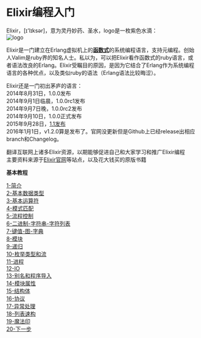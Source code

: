 Elixir编程入门
=============

Elixir，[ɪ'lɪksər]，意为灵丹妙药、圣水，logo是一枚紫色水滴：   
![logo](http://elixir-lang.org/images/logo/logo.png)   

Elixir是一门建立在Erlang虚拟机上的[**函数式**](http://baike.baidu.com/view/3476448.htm?fr=aladdin)的系统编程语言，支持元编程。创始人Valim是ruby界的知名人士。私以为，可以把Elixir看作函数式的ruby语言，或者语法改良的Erlang。Elixir受瞩目的原因，是因为它结合了Erlang作为系统编程语言的各种优点，以及类似ruby的语法（Erlang语法比较晦涩）。   

Elixir还是一门初出茅庐的语言：   
2014年8月31日，1.0.0发布   
2014年9月1日临晨，1.0.0rc1发布   
2014年9月7日晚，1.0.0rc2发布   
2014年9月10日，1.0.0正式发布   
2015年9月28日，[1.1发布](http://elixir-lang.org/blog/2015/09/28/elixir-v1-1-0-released/)   
2016年1月1日，v1.2.0算是发布了。官网没更新但是Github上已经release出相应branch和Changelog。

翻译互联网上诸多Elixir资源，以期能够促进自己和大家学习和推广Elixir编程   
主要资料来源于[Elixir官网](http://elixir-lang.com)等站点，以及花大钱买的原版书籍


**基本教程**

[1-简介](../master/1-intro.md) <br/>
[2-基本数据类型](../master/2-basic-types.md) <br/>
[3-基本运算符](../master/3-basic-ops.md) <br/>
[4-模式匹配](../master/4-pattern-matching.md) <br/>
[5-流程控制](../master/5-case-cond-if.md) <br/>
[6-二进制-字符串-字符列表](../master/6-bin-str-charlist.md) <br/>
[7-键值-图-字典](../master/7-keywords-map-dict.md) <br/>
[8-模块](../master/8-modules.md) <br/>
[9-递归](../master/9-recursion.md) <br/>
[10-枚举类型和流](../master/10-enum-stream.md) <br/>
[11-进程](../master/11-process.md) <br/>
[12-IO](../master/12-io.md) <br/>
[13-别名和程序导入](../master/13-alias-req-imp.md) <br/>
[14-模块属性](../master/14-mod-attr.md) <br/>
[15-结构体](../master/15-structs.md) <br/>
[16-协议](../master/16-proto.md) <br/>
[17-异常处理](../master/17-try-catch.md) <br/>
[18-列表速构](../master/18-comprehensions.md) <br/>
[19-魔法印](../master/19-sigils.md) <br/>
[20-下一步](../master/20-next.md) <br/>
